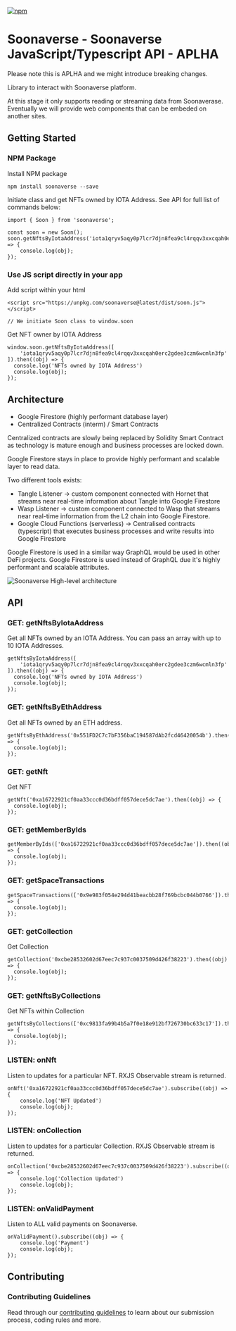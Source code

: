 [![npm](https://img.shields.io/npm/v/soonaverse?logo=npm)](https://www.npmjs.com/package/soonaverse)

# Soonaverse - Soonaverse JavaScript/Typescript API - APLHA

Please note this is APLHA and we might introduce breaking changes.

Library to interact with Soonaverse platform. 

At this stage it only supports reading or streaming data from Soonaverase. Eventually we will provide web components that can be embeded on another sites.

## Getting Started

### NPM Package
Install NPM package
```
npm install soonaverse --save
```

Initiate class and get NFTs owned by IOTA Address. 
See API for full list of commands below:
```
import { Soon } from 'soonaverse';

const soon = new Soon();
soon.getNftsByIotaAddress('iota1qryv5aqy0p7lcr7djn8fea9cl4rqqv3xxcqah0erc2gdee3czm6wcmln3fp').then((obj) => {
    console.log(obj);
});
```

### Use JS script directly in your app
Add script within your html
```
<script src="https://unpkg.com/soonaverse@latest/dist/soon.js"></script>

// We initiate Soon class to window.soon
```
Get NFT owner by IOTA Address
```
window.soon.getNftsByIotaAddress([
    'iota1qryv5aqy0p7lcr7djn8fea9cl4rqqv3xxcqah0erc2gdee3czm6wcmln3fp'
]).then((obj) => {
  console.log('NFTs owned by IOTA Address')
  console.log(obj);
});
```

## Architecture
- Google Firestore (highly performant database layer)
- Centralized Contracts (interm) / Smart Contracts
 
Centralized contracts are slowly being replaced by Solidity Smart Contract as technology is mature enough and business processes are locked down. 

Google Firestore stays in place to provide highly performant and scalable layer to read data. 

Two different tools exists:
- Tangle Listener -> custom component connected with Hornet that streams near real-time information about Tangle into Google Firestore
- Wasp Listener -> custom component connected to Wasp that streams near real-time information from the L2 chain into Google Firestore.
- Google Cloud Functions (serverless) -> Centralised contracts (typescript) that executes business processes and write results into Google Firestore

Google Firestore is used in a similar way GraphQL would be used in other DeFi projects. Google Firestore is used instead of GraphQL due it's highly performant and scalable attributes.

![Soonaverse High-level architecture](/assets/architecture_stages.webp)

## API

### GET: getNftsByIotaAddress
Get all NFTs owned by an IOTA Address. You can pass an array with up to 10 IOTA Addresses.
```
getNftsByIotaAddress([
    'iota1qryv5aqy0p7lcr7djn8fea9cl4rqqv3xxcqah0erc2gdee3czm6wcmln3fp'
]).then((obj) => {
  console.log('NFTs owned by IOTA Address')
  console.log(obj);
});
```

### GET: getNftsByEthAddress
Get all NFTs owned by an ETH address.
```
getNftsByEthAddress('0x551FD2C7c7bF356baC194587dAb2fcd46420054b').then((obj) => {
  console.log(obj);
});
```

### GET: getNft
Get NFT
```
getNft('0xa16722921cf0aa33ccc0d36bdff057dece5dc7ae').then((obj) => {
  console.log(obj);
});
```

### GET: getMemberByIds
```
getMemberByIds(['0xa16722921cf0aa33ccc0d36bdff057dece5dc7ae']).then((obj) => {
  console.log(obj);
});
```

### GET: getSpaceTransactions
```
getSpaceTransactions(['0x9e983f054e294d41beacbb28f769bcbc044b0766']).then((obj) => {
  console.log(obj);
});
```

### GET: getCollection
Get Collection
```
getCollection('0xcbe28532602d67eec7c937c0037509d426f38223').then((obj) => {
  console.log(obj);
});
```

### GET: getNftsByCollections
Get NFTs within Collection
```
getNftsByCollections(['0xc9813fa99b4b5a7f0e18e912bf726730bc633c17']).then((obj) => {
  console.log(obj);
});
```

### LISTEN: onNft
Listen to updates for a particular NFT. RXJS Observable stream is returned.

```
onNft('0xa16722921cf0aa33ccc0d36bdff057dece5dc7ae').subscribe((obj) => {
    console.log('NFT Updated')
    console.log(obj);
});

```

### LISTEN: onCollection
Listen to updates for a particular Collection. RXJS Observable stream is returned.

```
onCollection('0xcbe28532602d67eec7c937c0037509d426f38223').subscribe((obj) => {
    console.log('Collection Updated')
    console.log(obj);
});

```

### LISTEN: onValidPayment
Listen to ALL valid payments on Soonaverse.

```
onValidPayment().subscribe((obj) => {
    console.log('Payment')
    console.log(obj);
});

```

## Contributing

### Contributing Guidelines

Read through our [contributing guidelines](CONTRIBUTING.md) to learn about our submission process, coding rules and more.
